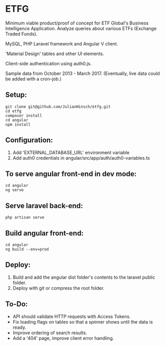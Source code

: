 # ETFG

Minimum viable product/proof of concept for ETF Global's Business Intelligence Application.
Analyze queries about various ETFs (Exchange Traded Funds).

MySQL, PHP Laravel framework and Angular V client.

'Material Design' tables and other UI elements.

Client-side authentication using auth0.js.

Sample data from October 2013 - March 2017.  (Eventually, live data could be added with a cron-job.)

## Setup:

```
git clone git@github.com/JulianHinsch/etfg.git
cd etfg
composer install
cd angular
npm install
```

## Configuration:

1.  Add 'EXTERNAL_DATABASE_URL' environment variable
2.  Add auth0 credentials in angular/src/app/auth/auth0-variables.ts

## To serve angular front-end in dev mode:

```
cd angular
ng serve
```

## Serve laravel back-end:
```
php artisan serve
```

## Build angular front-end:
```
cd angular
ng build --env=prod
```

## Deploy:

1.  Build and add the angular dist folder's contents to the laravel public folder.
2.  Deploy with git or compress the root folder.

## To-Do:

- API should validate HTTP requests with Access Tokens.
- Fix loading flags on tables so that a spinner shows until the data is ready.
- Improve ordering of search results.
- Add a '404' page, improve client error handling.
